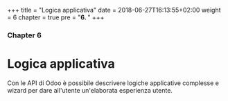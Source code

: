 +++
title = "Logica applicativa"
date = 2018-06-27T16:13:55+02:00
weight = 6
chapter = true
pre = "<b>6. </b>"
+++

### Chapter 6

# Logica applicativa

Con le API di Odoo è possibile descrivere logiche applicative complesse e wizard per dare all'utente un'elaborata esperienza utente.